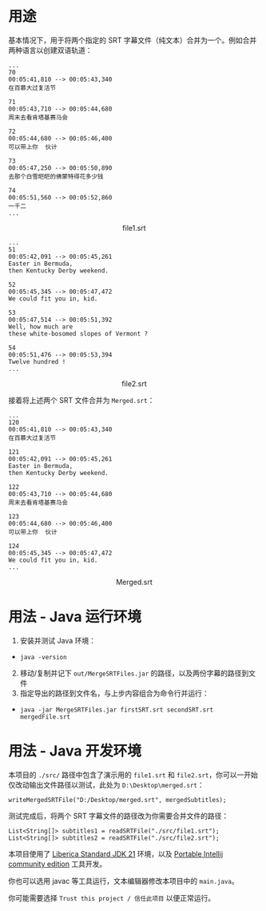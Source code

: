 # 用途

基本情况下，用于将两个指定的 SRT 字幕文件（纯文本）合并为一个。例如合并两种语言以创建双语轨道：

```
...
70
00:05:41,810 --> 00:05:43,340
在百慕大过复活节

71
00:05:43,710 --> 00:05:44,680
周末去看肯塔基赛马会

72
00:05:44,680 --> 00:05:46,400
可以带上你  伙计

73
00:05:47,250 --> 00:05:50,890
去那个白雪皑皑的佛蒙特得花多少钱

74
00:05:51,560 --> 00:05:52,860
一千二
...
```
<p align="center">file1.srt</p>

```
...
51
00:05:42,091 --> 00:05:45,261
Easter in Bermuda,
then Kentucky Derby weekend.

52
00:05:45,345 --> 00:05:47,472
We could fit you in, kid.

53
00:05:47,514 --> 00:05:51,392
Well, how much are
these white-bosomed slopes of Vermont ?

54
00:05:51,476 --> 00:05:53,394
Twelve hundred !
...
```
<p align="center">file2.srt</p>

接着将上述两个 SRT 文件合并为 `Merged.srt`：

```
...
120
00:05:41,810 --> 00:05:43,340
在百慕大过复活节

121
00:05:42,091 --> 00:05:45,261
Easter in Bermuda,
then Kentucky Derby weekend.

122
00:05:43,710 --> 00:05:44,680
周末去看肯塔基赛马会

123
00:05:44,680 --> 00:05:46,400
可以带上你  伙计

124
00:05:45,345 --> 00:05:47,472
We could fit you in, kid.
...
```
<p align="center">Merged.srt</p>

# 用法 - Java 运行环境

1. 安装并测试 Java 环境：
  - `java -version`
2. 移动/复制并记下 `out/MergeSRTFiles.jar` 的路径，以及两份字幕的路径到文件
3. 指定导出的路径到文件名，与上步内容组合为命令行并运行：
  - `java -jar MergeSRTFiles.jar firstSRT.srt secondSRT.srt mergedFile.srt`

# 用法 - Java 开发环境

本项目的 `./src/` 路径中包含了演示用的 `file1.srt` 和 `file2.srt`，你可以一开始仅改动输出文件路径以测试，此处为 `D:\Desktop\merged.srt`：
```
writeMergedSRTFile("D:/Desktop/merged.srt", mergedSubtitles);
```

测试完成后，将两个 SRT 字幕文件的路径改为你需要合并文件的路径：
```
List<String[]> subtitles1 = readSRTFile("./src/file1.srt");
List<String[]> subtitles2 = readSRTFile("./src/file2.srt");
```

本项目使用了 [Liberica Standard JDK 21](https://bell-sw.com/pages/downloads/#jdk-21-lts) 环境，以及 [Portable Intellij community edition](https://github.com/portapps/intellij-idea-community-portable) 工具开发。

你也可以选用 javac 等工具运行，文本编辑器修改本项目中的 `main.java`。

你可能需要选择  `Trust this project / 信任此项目` 以便正常运行。